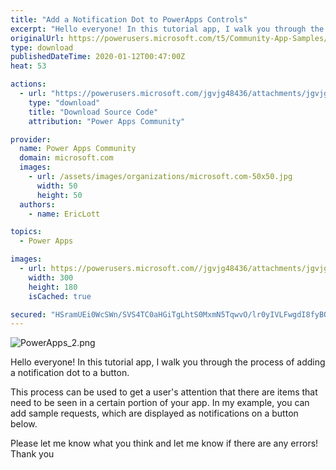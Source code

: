 ```yaml
---
title: "Add a Notification Dot to PowerApps Controls"
excerpt: "Hello everyone! In this tutorial app, I walk you through the process of adding a notification dot to a button. This process can be used to get a"
originalUrl: https://powerusers.microsoft.com/t5/Community-App-Samples/Add-a-Notification-Dot-to-PowerApps-Controls/td-p/442857
type: download
publishedDateTime: 2020-01-12T00:47:00Z
heat: 53

actions:
  - url: "https://powerusers.microsoft.com/jgvjg48436/attachments/jgvjg48436/AppFeedbackGallery/391/3/PowerApps_NotificationDots.msapp"
    type: "download"
    title: "Download Source Code"
    attribution: "Power Apps Community"

provider:
  name: Power Apps Community
  domain: microsoft.com
  images:
    - url: /assets/images/organizations/microsoft.com-50x50.jpg
      width: 50
      height: 50
  authors:
    - name: EricLott

topics:
  - Power Apps

images:
  - url: https://powerusers.microsoft.com//jgvjg48436/attachments/jgvjg48436/AppFeedbackGallery/391/2/PowerApps_1.png
    width: 300
    height: 180
    isCached: true

secured: "HSramUEi0WcSWn/SVS4TC0aHGiTgLhtS0MxmN5TqwvO/lr0yIVLFwgdI8fyBQIGeM5xKVbPgd33EiezS76XcasvMzHDwffr+NvCHhNNXir2LlOhfawnquzppLJX/CZ/Fj1HC2tR9YvWLnS4ZjkpfgYQ3ZHt8UCQGbYLMf0zw3tio2Sr9AizfQPePde4WqnrmvqzoxlJTwJNGPUhZ6S+eUedBSIJ1dNofivjcziTzV1NPJZRaslIa7iVB3fYLYdlRns8uJy5Ex0WOXFugDScpF6z/zmFL1kbmjImbFlrx8s3om4+xX9vMd2evGZnMxyh7YazSuQFwS0mWNUYF/cRXW1gOXO8KdT3kxR4+CSwhBhwHkQX7gPcsIgGUV9gugKDYFEnbih8omTMQmuGBOJXmYzG67JL0RbEk/iC4oasQFumAwRqjt0edp62iSyN/MxeZ;nWZTPPN3Ty35sES5wN0mcw=="
---
```

<p><span class="lia-inline-image-display-wrapper lia-image-align-inline" image-alt="PowerApps_2.png" style="width: 955px;"><img src="https://powerusers.microsoft.com/t5/image/serverpage/image-id/110073i1E1400DF51099E88/image-size/large?v=1.0&amp;px=999" title="PowerApps_2.png" alt="PowerApps_2.png" li-image-url="https://powerusers.microsoft.com/t5/image/serverpage/image-id/110073i1E1400DF51099E88?v=1.0" li-image-display-id="'110073i1E1400DF51099E88'" li-message-uid="'442857'" li-messages-message-image="true" li-bindable="" class="lia-media-image" tabindex="0" li-bypass-lightbox-when-linked="true" li-use-hover-links="false"></span></p><p>Hello everyone! In this tutorial app, I walk you through the process of adding a notification dot to a button.</p><p>This process can be used to get a user's attention that there are items that need to be seen in a certain portion of your app. In my example, you can add sample requests, which are displayed as notifications on a button below.</p><p>Please let me know what you think and let me know if there are any errors! Thank you</p><p>&nbsp;</p>

